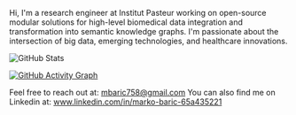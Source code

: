 
Hi, I'm a research engineer at Institut Pasteur working on open-source modular solutions for high-level biomedical data integration and transformation into semantic knowledge graphs. I'm passionate about the intersection of big data, emerging technologies, and healthcare innovations.

![GitHub Stats](https://github-readme-stats.vercel.app/api?username=mbaric758&show_icons=true&hide=issues&count_private=true)

[![GitHub Activity Graph](https://activity-graph.herokuapp.com/graph?username=mbaric758&theme=react-dark)](https://activity-graph.herokuapp.com/graph?username=mbaric758&theme=react-dark)

Feel free to reach out at: mbaric758@gmail.com
You can also find me on Linkedin at: www.linkedin.com/in/marko-baric-65a435221
